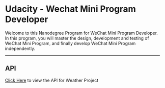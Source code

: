 # Udacity - Wechat Mini Program Developer

Welcome to this Nanodegree Program for WeChat Mini Program Developer. In this program, you will master the design, development and testing of WeChat Mini Program, and finally develop WeChat Mini Program independently.

---

## API

[Click Here](https://github.com/wangzuowen/wechat-weather.git) to view the API for Weather Project